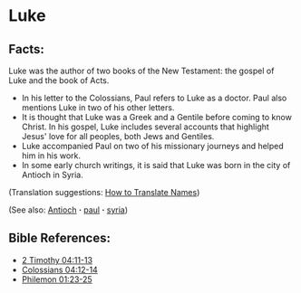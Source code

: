 # Luke #

## Facts: ##

Luke was the author of two books of the New Testament: the gospel of Luke and the book of Acts.

* In his letter to the Colossians, Paul refers to Luke as a doctor. Paul also mentions Luke in two of his other letters.
* It is thought that Luke was a Greek and a Gentile before coming to know Christ. In his gospel, Luke includes several accounts that highlight Jesus' love for all peoples, both Jews and Gentiles.
* Luke accompanied Paul on two of his missionary journeys and helped him in his work.
* In some early church writings, it is said that Luke was born in the city of Antioch in Syria.

(Translation suggestions: [How to Translate Names](https://git.door43.org/Door43/en-ta-translate-vol1/src/master/content/translate_names.md))

(See also: [Antioch](../other/Antioch.md) **·** [paul](../other/paul.md) **·** [syria](../other/syria.md))

## Bible References: ##

* [2 Timothy 04:11-13](https://door43.org/en/bible/notes/2ti/04/11)
* [Colossians 04:12-14](https://door43.org/en/bible/notes/col/04/12)
* [Philemon 01:23-25](https://door43.org/en/bible/notes/phm/01/23)

